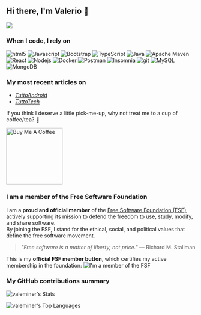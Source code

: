 ## Hi there, I'm Valerio 👋

![](https://komarev.com/ghpvc/?username=valeminer&color=7F5AB7)

<h3>When I code, I rely on</h3>
<p>
  <img alt="html5" src="https://img.shields.io/badge/-HTML5-E34F26?style=flat-square&logo=html5&logoColor=white" />
  <img alt="Javascript" src="https://img.shields.io/badge/-javascript-f7df1c?style=flat-square&logo=javascript&logoColor=black" />
  <img alt="Bootstrap" src="https://img.shields.io/badge/-bootstrap-7953b3?style=flat-square&logo=javascript&logoColor=white" />
  <img alt="TypeScript" src="https://img.shields.io/badge/-TypeScript-007ACC?style=flat-square&logo=typescript&logoColor=white" />
<img alt="Java" src="https://img.shields.io/badge/Java-ED8B00?style=flat-square&logo=openjdk&logoColor=white" />
<img alt="Apache Maven" src="https://img.shields.io/badge/Apache%20Maven-C71A36?style=flat-square&logo=apachemaven&logoColor=white" />
  <img alt="React" src="https://img.shields.io/badge/-React-45b8d8?style=flat-square&logo=react&logoColor=white" />
  <img alt="Nodejs" src="https://img.shields.io/badge/-Nodejs-43853d?style=flat-square&logo=Node.js&logoColor=white" />
  <img alt="Docker" src="https://img.shields.io/badge/-Docker-46a2f1?style=flat-square&logo=docker&logoColor=white" />
  <img alt="Postman" src="https://img.shields.io/badge/Postman-FF6C37?style=flat-square&logo=Postman&logoColor=white" />
  <img alt="Insomnia" src="https://img.shields.io/badge/-Insomnia-5849BE?style=flat-square&logo=insomnia&logoColor=white" />
  <img alt="git" src="https://img.shields.io/badge/-Git-F05032?style=flat-square&logo=git&logoColor=white" />
  <img alt=MySQL src="https://img.shields.io/badge/MySQL-4479A1?style=flat-square&logo=mysql&logoColor=white" />
  <img alt="MongoDB" src="https://img.shields.io/badge/-MongoDB-13aa52?style=flat-square&logo=mongodb&logoColor=white" />
</p>

<h3>My most recent articles on</h3>
<ul>
  <li><a href="https://www.tuttoandroid.net/author/valeriominervini" target="_blank"><i>TuttoAndroid</i></a></li>
  <li><a href="https://www.tuttotech.net/author/valeriominervini" target="_blank"><i>TuttoTech</i></a></li>
</ul>

<p>If you think I deserve a little pick-me-up, why not treat me to a cup of coffee/tea? 🥺</p>
<a href="https://www.buymeacoffee.com/valeminer" target="_blank"><img src="https://cdn.buymeacoffee.com/buttons/v2/default-red.png" alt="Buy Me A Coffee" width="150" ></a>

<h3>I am a member of the Free Software Foundation</h3>

I am a **proud and official member** of the [Free Software Foundation (FSF)](https://www.fsf.org/), actively supporting its mission to defend the freedom to use, study, modify, and share software.  
By joining the FSF, I stand for the ethical, social, and political values that define the free software movement.

> *"Free software is a matter of liberty, not price."* — Richard M. Stallman

This is my **official FSF member button**, which certifies my active membership in the foundation:
![I'm a member of the FSF](https://static.fsf.org/nosvn/associate/crm/6977387.png)

<h3>My GitHub contributions summary</h3>

![valeminer's Stats](https://github-readme-stats.vercel.app/api?username=valeminer&theme=tokyonight&show_icons=true&hide_border=true&count_private=true)

![valeminer's Top Languages](https://github-readme-stats.vercel.app/api/top-langs/?username=valeminer&theme=tokyonight&show_icons=true&hide_border=true&layout=compact)
